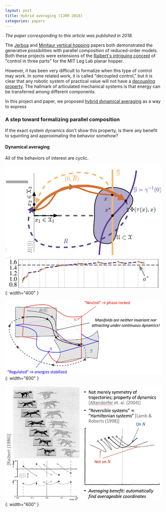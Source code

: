 ```yaml
---
layout: post
title: Hybrid averaging (IJRR 2018)
categories: papers
---
```


_The paper corresponding to this article was published in 2018._

The [Jerboa](/jerboa-hopping-video) and [Minitaur vertical hopping](/vertical-hopper-compositions) papers both demonstrated the generative possibilities with parallel composition of reduced-order models. Both these projects were extensions of the [Raibert's intriguing concept](https://mitpress.mit.edu/9780262681193/legged-robots-that-balance/) of "control in three parts" for the MIT Leg Lab planar hopper.

However, it has been very difficult to formalize when this type of control may work. In some related work, it is called "decoupled control," but it is clear that any robotic system of practical value will not have a [decoupling property](https://math.mit.edu/~jorloff/suppnotes/suppnotes03/ls4.pdf). The hallmark of articulated mechanical systems is that energy can be transferred among different components.

In this project and paper, we proposed [hybrid dynamical averaging](https://journals.sagepub.com/doi/full/10.1177/0278364918756498) as a way to express 

### A step toward formalizing parallel composition

If the exact system dynamics don't show this property, is there any benefit to squinting and approximating the behavior somehow?

#### Dynamical averaging

All of the behaviors of interest are cyclic.

![Averaged limit cycle](/images/avg_limit_cycle.png){: width="400" }

![Limit cycle](/images/limit_cycle.png){: width="600" }

![Time-reversal symmetry](/images/time_reversal_symmetry.png){: width="600" }
